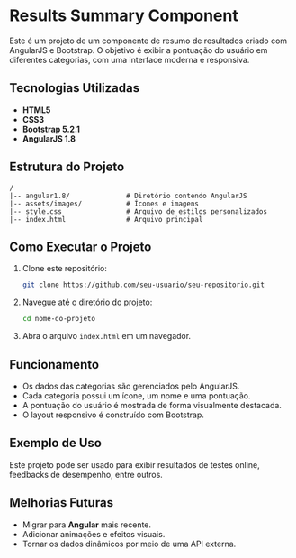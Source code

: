 # Results Summary Component

Este é um projeto de um componente de resumo de resultados criado com AngularJS e Bootstrap. O objetivo é exibir a pontuação do usuário em diferentes categorias, com uma interface moderna e responsiva.

## Tecnologias Utilizadas
- **HTML5**
- **CSS3**
- **Bootstrap 5.2.1**
- **AngularJS 1.8**

## Estrutura do Projeto
```
/
|-- angular1.8/              # Diretório contendo AngularJS
|-- assets/images/           # Ícones e imagens
|-- style.css                # Arquivo de estilos personalizados
|-- index.html               # Arquivo principal
```

## Como Executar o Projeto
1. Clone este repositório:
   ```sh
   git clone https://github.com/seu-usuario/seu-repositorio.git
   ```
2. Navegue até o diretório do projeto:
   ```sh
   cd nome-do-projeto
   ```
3. Abra o arquivo `index.html` em um navegador.

## Funcionamento
- Os dados das categorias são gerenciados pelo AngularJS.
- Cada categoria possui um ícone, um nome e uma pontuação.
- A pontuação do usuário é mostrada de forma visualmente destacada.
- O layout responsivo é construído com Bootstrap.

## Exemplo de Uso
Este projeto pode ser usado para exibir resultados de testes online, feedbacks de desempenho, entre outros.

## Melhorias Futuras
- Migrar para **Angular** mais recente.
- Adicionar animações e efeitos visuais.
- Tornar os dados dinâmicos por meio de uma API externa.

